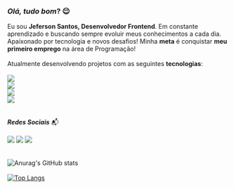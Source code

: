 ### <i> Olá, tudo bom</i>? :relieved:

Eu sou <b>Jeferson Santos, Desenvolvedor Frontend</b>. Em constante aprendizado e buscando sempre evoluir meus conhecimentos a cada dia. Apaixonado por tecnologia e novos desafios! Minha <b>meta</b> é conquistar <b>meu primeiro emprego</b> na área de Programação!
<br>
<br>
Atualmente desenvolvendo projetos com as seguintes <b>tecnologias</b>:
<br>
<br>
<img src="https://img.shields.io/badge/JavaScript-F7DF1E?style=for-the-badge&logo=javascript&logoColor=black" />
<br>
<img src="https://img.shields.io/badge/HTML5-E34F26?style=for-the-badge&logo=html5&logoColor=white" />
<br>
<img src="https://img.shields.io/badge/CSS3-1572B6?style=for-the-badge&logo=css3&logoColor=white" />
<br>
<img src="https://img.shields.io/badge/React-20232A?style=for-the-badge&logo=react&logoColor=61DAFB" />
<br>
<br>
<br>
<b><i>Redes Sociais</b></i> :mailbox_with_mail:
<br>
<br>
<img src="https://img.shields.io/badge/LinkedIn-0077B5?style=for-the-badge&logo=linkedin&logoColor=white">  <img src="https://img.shields.io/badge/Instagram-E4405F?style=for-the-badge&logo=instagram&logoColor=white">  <img src="https://img.shields.io/badge/Twitch-9146FF?style=for-the-badge&logo=twitch&logoColor=white">
<br>
<br>
<br>
![Anurag's GitHub stats](https://github-readme-stats.vercel.app/api?username=JexSparrow&show_icons=true&theme=transparent)
<br>
<br>
[![Top Langs](https://github-readme-stats.vercel.app/api/top-langs/?username=JexSparrow)](https://github.com/anuraghazra/github-readme-stats)
